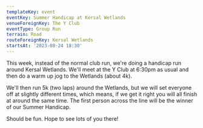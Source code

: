 ```yaml
---
templateKey: event
eventKey: Summer Handicap at Kersal Wetlands
venueForeignKey: The Y Club
eventType: Group Run
terrain: Road
routeForeignKey: Kersal Wetlands
startsAt: '2023-08-24 18:30'
---
```

This week, instead of the normal club run, we're doing a handicap run around Kersal Wetlands. 
We'll meet at the Y Club at 6:30pm as usual and then do a warm up jog to the Wetlands (about 4k).

We'll then run 5k (two laps) around the Wetlands, but we will set everyone off at slightly 
different times, which means, if we get it right you will all finish at around the same time. 
The first person across the line will be the winner of our Summer Handicap.

Should be fun. Hope to see lots of you there!
